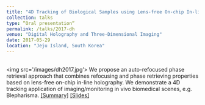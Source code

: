 ```yaml
---
title: "4D Tracking of Biological Samples using Lens-free On-chip In-line Holography"
collection: talks
type: “Oral presentation“
permalink: /talks/2017-dh
venue: "Digital Holography and Three-Dimensional Imaging"
date: 2017-05-29
location: "Jeju Island, South Korea"
---
```

<br/><img src='/images/dh2017.jpg’>
We propose an auto-refocused phase retrieval approach that combines refocusing and phase retrieving properties based on lens-free on-chip in-line holography. We demonstrate a 4D tracking application of imaging/monitoring in vivo biomedical scenes, e.g. Blepharisma. 
[[Summary]](http://compphotolab.northwestern.edu/wordpress/wp-content/uploads/2017/07/DH-2017-Tu2A.4.pdf) [[Slides]](https://www.dropbox.com/s/r7ivyk86y3dxyz8/DH2017presentation.pptx?dl=0)
